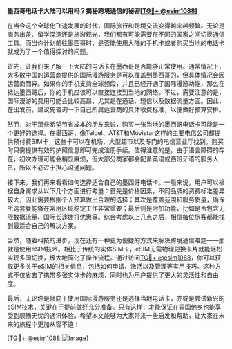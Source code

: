**墨西哥电话卡大陆可以用吗？揭秘跨境通信的秘密[[TG💪+ @esim1088](https://t.me/s/esim1088)]**

在当今这个全球化飞速发展的时代，国际旅行和跨境交流变得越来越频繁。无论是商务出差、留学深造还是旅游观光，我们都有可能需要在不同的国家之间切换通信工具。而当你计划前往墨西哥时，是否能使用大陆的手机卡或者购买当地的电话卡就成为了一个值得探讨的问题。

首先，让我们来了解一下大陆的电话卡在墨西哥是否能够正常使用。通常情况下，大多数中国的运营商提供的国际漫游服务是可以覆盖到墨西哥的，但具体情况会因运营商而异。如果你的手机支持全球频段，并且已经开通了国际漫游功能，那么在抵达墨西哥后，你的手机应该可以直接连接到当地的网络。不过，需要注意的是，国际漫游的费用可能会比较高昂，尤其是在通话、短信以及数据流量方面。因此，在出发前，建议先咨询一下自己所属运营商的具体收费标准，以便做好预算安排。

然而，对于那些希望节省成本的朋友来说，购买一张当地的墨西哥电话卡可能是一个更好的选择。在墨西哥，像Telcel、AT&T和Movistar这样的主要电信公司都提供预付费SIM卡，这些卡可以在机场、大型超市以及专门的电信营业厅找到。购买时只需提供有效的护照信息即可完成注册手续。值得注意的是，由于语言障碍的存在，初次办理可能会稍显麻烦，但大部分商家都会配备英语或西班牙语的服务人员，所以不必过于担心沟通问题。

接下来，我们再来看看如何选择适合自己的墨西哥电话卡。一般来说，用户可以根据自身需求从以下几个方面进行考量：首先是价格因素，不同品牌的资费标准差异较大，因此需要根据个人预算做出合理的选择；其次是覆盖范围和服务质量，确保所选套餐能够在常用区域稳定工作非常重要；最后则是附加功能，比如是否包含无限数据流量、国际长途拨打优惠等。综合考虑以上几点之后，相信每位旅客都能找到最适合自己的解决方案。

当然，随着科技的进步，现在还有一种更为便捷的方式来解决跨境通信难题——那就是使用eSIM技术。相比于传统的实体SIM卡，eSIM无需物理更换卡片就能轻松实现多国切换，极大地简化了操作流程。通过访问[TG💪+ @esim1088](https://t.me/s/esim1088)，你可以获取更多关于eSIM的相关信息，包括如何申请、激活以及管理等实用技巧。这种方式不仅省去了携带多张实体卡的麻烦，同时也为用户提供了更大的灵活性和自由度。

最后，无论你是倾向于使用国际漫游服务还是选择当地电话卡，亦或是尝试新兴的eSIM技术，关键在于提前做好充分准备。只有这样，才能保证在异国他乡也能享受到顺畅无忧的通讯体验。希望本文能够为大家带来一些启发和帮助，让大家在未来的旅程中更加从容不迫！

[[TG💪+ @esim1088](https://t.me/s/esim1088) ![Image](https://i.postimg.cc/4NQfJmqS/Snipaste-2025-05-13-00-14-12.png)]
